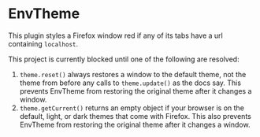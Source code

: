# EnvTheme

This plugin styles a Firefox window red if any of its tabs have a url containing `localhost`.

This project is currently blocked until one of the following are resolved:

1. `theme.reset()` always restores a window to the default theme, not the theme 
    from before any calls to `theme.update()` as the docs say. This prevents 
    EnvTheme from restoring the original theme after it changes a window.
2. `theme.getCurrent()` returns an empty object if your browser is on the 
    default, light, or dark themes that come with Firefox. This also prevents
    EnvTheme from restoring the original theme after it changes a window.

